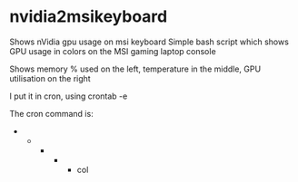 # nvidia2msikeyboard
Shows nVidia gpu usage on msi keyboard
Simple bash script which shows GPU usage in colors on the MSI gaming laptop console

Shows memory % used on the left, temperature in the middle, GPU utilisation on the right

I put it in cron, using crontab -e

The cron command is:
* * * * *  col 
